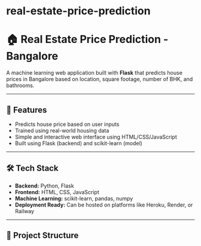 # real-estate-price-prediction
# 🏠 Real Estate Price Prediction - Bangalore

A machine learning web application built with **Flask** that predicts house prices in Bangalore based on location, square footage, number of BHK, and bathrooms.

---

## 🚀 Features

- Predicts house price based on user inputs
- Trained using real-world housing data
- Simple and interactive web interface using HTML/CSS/JavaScript
- Built using Flask (backend) and scikit-learn (model)

---

## 🛠️ Tech Stack

- **Backend:** Python, Flask
- **Frontend:** HTML, CSS, JavaScript
- **Machine Learning:** scikit-learn, pandas, numpy
- **Deployment Ready:** Can be hosted on platforms like Heroku, Render, or Railway

---

## 📁 Project Structure

